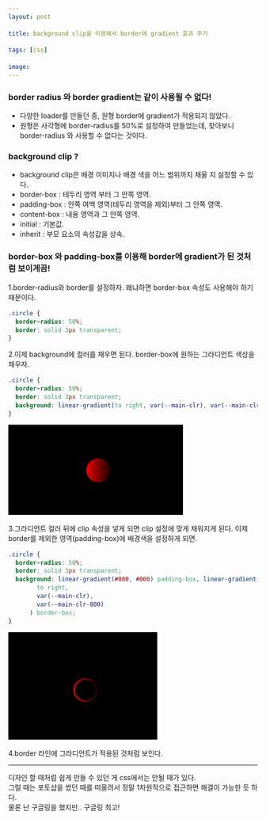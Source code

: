 ```yaml
---
layout: post

title: background clip을 이용해서 border에 gradient 효과 주기

tags: [css]

image:
---
```


### border radius 와 border gradient는 같이 사용될 수 없다!

- 다양한 loader를 만들던 중, 원형 border에 gradient가 적용되지 않았다.
- 원형은 사각형에 border-radius를 50%로 설정하여 만들었는데, 찾아보니 border-radius 와 사용할 수 없다는 것이다.

### background clip ?

- background clip은 배경 이미지나 배경 색을 어느 범위까지 채울 지 설정할 수 있다.
- border-box : 테두리 영역 부터 그 안쪽 영역.
- padding-box : 안쪽 여백 영역(테두리 영역을 제외)부터 그 안쪽 영역.
- content-box : 내용 영역과 그 안쪽 영역.
- initial : 기본값.
- inherit : 부모 요소의 속성값을 상속.

### border-box 와 padding-box를 이용해 border에 gradient가 된 것처럼 보이게끔!

1.border-radius와 border를 설정하자. 왜냐하면 border-box 속성도 사용해야 하기 때문이다.

```css
.circle {
  border-radius: 50%;
  border: solid 3px transparent;
}
```

2.이제 background에 컬러를 채우면 된다. border-box에 원하는 그라디언트 색상을 채우자.

```css
.circle {
  border-radius: 50%;
  border: solid 3px transparent;
  background: linear-gradient(to right, var(--main-clr), var(--main-clr-800)) border-box;
}
```

<img src="/images/posts/border-gradient-01.png">

3.그라디언트 컬러 뒤에 clip 속성을 넣게 되면 clip 설정에 맞게 채워지게 된다. 이제 border를 제외한 영역(padding-box)에 배경색을 설정하게 되면.

```css
.circle {
  border-radius: 50%;
  border: solid 3px transparent;
  background: linear-gradient(#000, #000) padding-box, linear-gradient(
        to right,
        var(--main-clr),
        var(--main-clr-800)
      ) border-box;
}
```

<img src="/images/posts/border-gradient-02.png">

4.border 라인에 그라디언트가 적용된 것처럼 보인다.

---

디자인 할 때처럼 쉽게 만들 수 있던 게 css에서는 안될 때가 있다. <br> 그럴 때는 포토샵을 썼던 때를 떠올려서 정말 1차원적으로 접근하면 해결이 가능한 듯 하다. <br> 물론 난 구글링을 했지만.. 구글링 최고!
